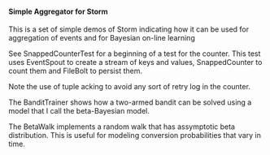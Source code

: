 #### Simple Aggregator for Storm

This is a set of simple demos of Storm indicating how it can be used for aggregation of events and
for Bayesian on-line learning

See SnappedCounterTest for a beginning of a test for the counter.  This test uses EventSpout
to create a stream of keys and values, SnappedCounter to count them and FileBolt to persist
them.

Note the use of tuple acking to avoid any sort of retry log in the counter.

The BanditTrainer shows how a two-armed bandit can be solved using a model that I call the
beta-Bayesian model.

The BetaWalk implements a random walk that has assymptotic beta distribution.  This is useful for
modeling conversion probabilities that vary in time.